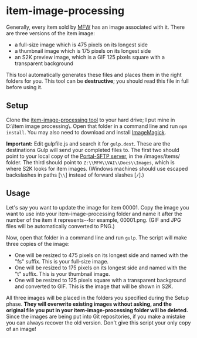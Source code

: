 # item-image-processing

Generally, every item sold by [MFW](http://www.mfwbooks.com) has an image associated with it. There are three versions of the item image:

- a full-size image which is 475 pixels on its longest side
- a thumbnail image which is 175 pixels on its longest side
- an S2K preview image, which is a GIF 125 pixels square with a transparent background

This tool automatically generates these files and places them in the right folders for you. This tool can be **destructive**; you should read this file in full before using it.

## Setup
Clone the [item-image-processing tool](https://gitlab.com/my-fathers-world/item-image-processing) to your hard drive; I put mine in D:\\Item image processing\\. Open that folder in a command line and run `npm install`. You may also need to download and install [ImageMagick](http://imagemagick.org/script/index.php).

**Important:** Edit gulpfile.js and search it for `gulp.dest`. These are the destinations Gulp will send your completed files to. The first two should point to your local copy of the [Portal-SFTP server](https://gitlab.com/my-fathers-world/Portal-SFTP-server), in the /images/items/ folder. The third should point to `Z:\\MFW\\VAI\\Docs\\Images`, which is where S2K looks for item images. (Windows machines should use escaped backslashes in paths [`\\`] instead of forward slashes [`/`].)

## Usage
Let's say you want to update the image for item 00001. Copy the image you want to use into your item-image-processing folder and name it after the number of the item it represents--for example, 00001.png. (GIF and JPG files will be automatically converted to PNG.)

Now, open that folder in a command line and run `gulp`. The script will make three copies of the image:

- One will be resized to 475 pixels on its longest side and named with the "fs" suffix. This is your full-size image.
- One will be resized to 175 pixels on its longest side and named with the "t" suffix. This is your thumbnail image.
- One will be resized to 125 pixels square with a transparent background and converted to GIF. This is the image that will be shown in S2K.

All three images will be placed in the folders you specified during the Setup phase. **They will overwrite existing images without asking, and the original file you put in your item-image-processing folder will be deleted.** Since the images are being put into Git repositories, if you make a mistake you can always recover the old version. Don't give this script your only copy of an image!
